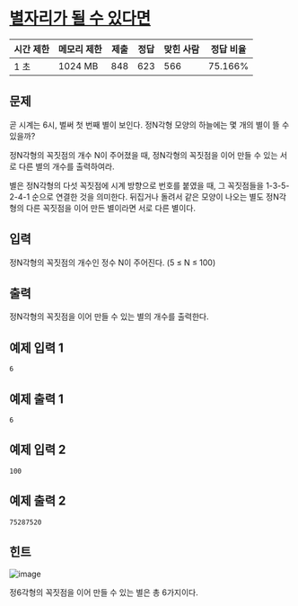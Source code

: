 # [별자리가 될 수 있다면](https://www.acmicpc.net/problem/30821)

| 시간 제한 | 메모리 제한 | 제출 | 정답 | 맞힌 사람 | 정답 비율 |
| --- | --- | --- | --- | --- | --- |
| 1 초 | 1024 MB | 848 | 623 | 566 | 75.166% |

## 문제

곧 시계는 6시, 벌써 첫 번째 별이 보인다. 정N각형 모양의 하늘에는 몇 개의 별이 뜰 수 있을까?

정N각형의 꼭짓점의 개수 N이 주어졌을 때, 정N각형의 꼭짓점을 이어 만들 수 있는 서로 다른 별의 개수를 출력하여라.

별은 정N각형의 다섯 꼭짓점에 시계 방향으로 번호를 붙였을 때, 그 꼭짓점들을 1-3-5-2-4-1 순으로 연결한 것을 의미한다. 뒤집거나 돌려서 같은 모양이 나오는 별도 정N각형의 다른 꼭짓점을 이어 만든 별이라면 서로 다른 별이다.

## 입력

정N각형의 꼭짓점의 개수인 정수 N이 주어진다. (5 ≤ N ≤ 100)

## 출력

정N각형의 꼭짓점을 이어 만들 수 있는 별의 개수를 출력한다.

## 예제 입력 1

```
6

```

## 예제 출력 1

```
6

```

## 예제 입력 2

```
100

```

## 예제 출력 2

```
75287520

```

## 힌트

![image](https://u.acmicpc.net/6bd5bac5-e0d7-4824-a4bc-fe6cffaa0360/%EC%A0%9C%EB%AA%A9%20%EC%97%86%EC%9D%8C-1.png)

정6각형의 꼭짓점을 이어 만들 수 있는 별은 총 6가지이다.
